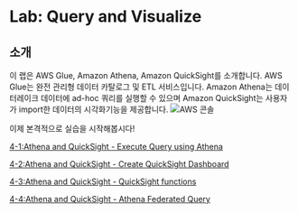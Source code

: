 # Lab: Query and Visualize

## 소개
이 랩은 AWS Glue, Amazon Athena, Amazon QuickSight를 소개합니다. AWS Glue는 완전 관리형 데이터 카탈로그 및 ETL 서비스입니다. Amazon Athena는 데이터레이크 데이터에 ad-hoc 쿼리를 실행할 수 있으며 Amazon QuickSight는 사용자가 import한 데이터의 시각화기능을 제공합니다.
![AWS 콘솔](../images/lab4-intro.png)

이제 본격적으로 실습을 시작해봅시다!

[4-1:Athena and QuickSight - Execute Query using Athena](../detail/4-1:AthenaNQuickSight.md)

[4-2:Athena and QuickSight - Create QuickSight Dashboard](../detail/4-2:CreateQuickSightDashboard.md)

[4-3:Athena and QuickSight - QuickSight functions](../detail/4-3:QuickSightFunction.md)

[4-4:Athena and QuickSight - Athena Federated Query](../detail/4-4:AthenaFederatedQuery.md)
